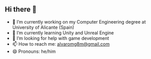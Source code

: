 ## Hi there 👋

<!--
**alvaro4MG/alvaro4MG** is a ✨ _special_ ✨ repository because its `README.md` (this file) appears on your GitHub profile.

Here are some ideas to get you started:

- 🔭 I’m currently working on ...
- 🌱 I’m currently learning ...
- 👯 I’m looking to collaborate on ...
- 🤔 I’m looking for help with ...
- 💬 Ask me about ...
- 📫 How to reach me: ...
- 😄 Pronouns: ...
- ⚡ Fun fact: ...
-->

- 🔭 I’m currently working on my Computer Engineering degree at University of Alicante (Spain)
- 🌱 I’m currently learning Unity and Unreal Engine
- 🤔 I’m looking for help with game development
- 📫 How to reach me: alvaromg8m@gmail.com
- 😄 Pronouns: he/him
